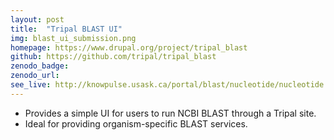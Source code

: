 ```yaml
---
layout: post
title:  "Tripal BLAST UI"
img: blast_ui_submission.png
homepage: https://www.drupal.org/project/tripal_blast
github: https://github.com/tripal/tripal_blast
zenodo_badge:
zenodo_url:
see_live: http://knowpulse.usask.ca/portal/blast/nucleotide/nucleotide
---
```


* Provides a simple UI for users to run NCBI BLAST through a Tripal site.
* Ideal for providing organism-specific BLAST services.
